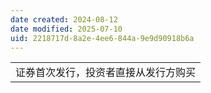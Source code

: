 ```yaml
---
date created: 2024-08-12
date modified: 2025-07-10
uid: 2218717d-8a2e-4ee6-844a-9e9d90918b6a
---
```


|                    |
| ------------------ |
| 证券首次发行，投资者直接从发行方购买 |
